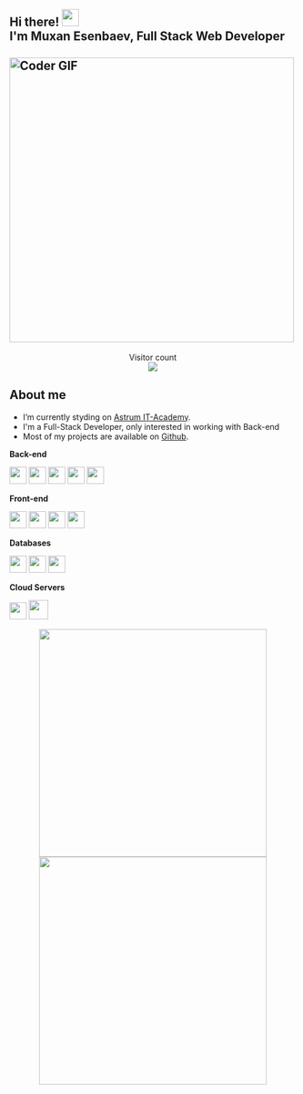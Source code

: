



<h2> 
  <br>Hi there! <img src="https://user-images.githubusercontent.com/42378118/110234147-e3259600-7f4e-11eb-95be-0c4047144dea.gif" width="30">
    <br> I'm Muxan Esenbaev, Full Stack Web Developer <br>
    <br>
    <abc>
     <img src="https://media.giphy.com/media/SWoSkN6DxTszqIKEqv/giphy.gif" alt="Coder GIF" width="500">
    </abc>
        
</h2>



<p align="center">
 Visitor count<br>
<img src="https://profile-counter.glitch.me/muxan-05/count.svg" />

</p>

## About me 
<ul>
  <li> I’m currently styding on <a href="[https://github.com/Spiderpig86/Cirrus](https://astrum.uz/uz)">Astrum IT-Academy</a>.</li>
  <li> I'm a Full-Stack Developer, only interested in working with Back-end</li>
  <li> Most of my projects are available on <a href="https://github.com/Muxan-05">Github</a>.</li>
</ul>



**Back-end**

<code><img height="30" src="https://raw.githubusercontent.com/dereknguyen269/dereknguyen269/master/images/ruby.png"></code>
<code><img height="30" src="https://raw.githubusercontent.com/dereknguyen269/dereknguyen269/master/images/rails.png"></code>
<code><img height="30" src="https://raw.githubusercontent.com/dereknguyen269/dereknguyen269/master/images/nodejs.png"></code>
<code><img height="30" src="https://raw.githubusercontent.com/dereknguyen269/dereknguyen269/master/images/php.svg"></code>
<code><img height="30" src="https://miro.medium.com/max/1400/1*m0s2io11J82PR7miqan92w.png"></code>



**Front-end**

<code><img height="30" src="https://raw.githubusercontent.com/dereknguyen269/dereknguyen269/master/images/html.png"></code>
<code><img height="30" src="https://raw.githubusercontent.com/dereknguyen269/dereknguyen269/master/images/css3.png"></code>
<code><img height="30" src="https://raw.githubusercontent.com/dereknguyen269/dereknguyen269/master/images/js.png"></code>
<code><img height="30" src="https://raw.githubusercontent.com/dereknguyen269/dereknguyen269/master/images/reactjs.png"></code>

**Databases**

<code><img height="30" src="https://raw.githubusercontent.com/dereknguyen269/dereknguyen269/master/images/postgresql.png"></code>
<code><img height="30" src="https://raw.githubusercontent.com/dereknguyen269/dereknguyen269/master/images/mysql.svg"></code>
<code><img height="30" src="https://media.proglib.io/wp-uploads/-000//1/1200px-SQLite370.svg.png"></code>


**Cloud Servers**

<code><img height="30" src="https://raw.githubusercontent.com/dereknguyen269/dereknguyen269/master/images/aws.png"></code>
<code><img height="34" src="https://w7.pngwing.com/pngs/629/503/png-transparent-heroku-plain-wordmark-logo-icon-thumbnail.png"></code>


<p align = "center">
  <img src = "https://github-readme-stats.vercel.app/api?username=muxan-05&show_icons=true&theme=bear" width = 400>
  <img src = "https://github-readme-streak-stats.herokuapp.com?user=muxan-05&theme=dark&hide_border=true" width = 400>
</p>
